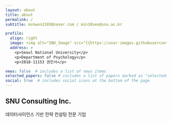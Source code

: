 ```yaml
---
layout: about
title: about
permalink: /
subtitle: mskwon2103@naver.com / min10seo@snu.ac.kr

profile:
  align: right
  image: <img alt="SNU_Image" src="{{https://user-images.githubusercontent.com/114209766/207246051-44b44e85-e2da-4483-a99e-7625e3b7df92.jpg}}">
  address: >
    <p>Seoul National University</p>
    <p>Department of Psychology</p>
    <p>2018-11153 권민서</p>

news: false  # includes a list of news items
selected_papers: false # includes a list of papers marked as "selected={true}"
social: true  # includes social icons at the bottom of the page
---
```



## SNU Consulting Inc.

데이터사이언스 기반 전략 컨설팅 전문 기업
